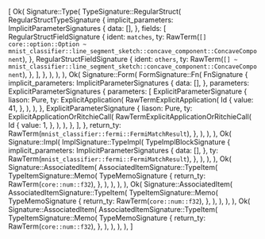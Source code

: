[
    Ok(
        Signature::Type(
            TypeSignature::RegularStruct(
                RegularStructTypeSignature {
                    implicit_parameters: ImplicitParameterSignatures {
                        data: [],
                    },
                    fields: [
                        RegularStructFieldSignature {
                            ident: `matches`,
                            ty: RawTerm(`[] core::option::Option ~ mnist_classifier::line_segment_sketch::concave_component::ConcaveComponent`),
                        },
                        RegularStructFieldSignature {
                            ident: `others`,
                            ty: RawTerm(`[] ~ mnist_classifier::line_segment_sketch::concave_component::ConcaveComponent`),
                        },
                    ],
                },
            ),
        ),
    ),
    Ok(
        Signature::Form(
            FormSignature::Fn(
                FnSignature {
                    implicit_parameters: ImplicitParameterSignatures {
                        data: [],
                    },
                    parameters: ExplicitParameterSignatures {
                        parameters: [
                            ExplicitParameterSignature {
                                liason: Pure,
                                ty: ExplicitApplication(
                                    RawTermExplicitApplication(
                                        Id {
                                            value: 41,
                                        },
                                    ),
                                ),
                            },
                            ExplicitParameterSignature {
                                liason: Pure,
                                ty: ExplicitApplicationOrRitchieCall(
                                    RawTermExplicitApplicationOrRitchieCall(
                                        Id {
                                            value: 1,
                                        },
                                    ),
                                ),
                            },
                        ],
                    },
                    return_ty: RawTerm(`mnist_classifier::fermi::FermiMatchResult`),
                },
            ),
        ),
    ),
    Ok(
        Signature::Impl(
            ImplSignature::TypeImpl(
                TypeImplBlockSignature {
                    implicit_parameters: ImplicitParameterSignatures {
                        data: [],
                    },
                    ty: RawTerm(`mnist_classifier::fermi::FermiMatchResult`),
                },
            ),
        ),
    ),
    Ok(
        Signature::AssociatedItem(
            AssociatedItemSignature::TypeItem(
                TypeItemSignature::Memo(
                    TypeMemoSignature {
                        return_ty: RawTerm(`core::num::f32`),
                    },
                ),
            ),
        ),
    ),
    Ok(
        Signature::AssociatedItem(
            AssociatedItemSignature::TypeItem(
                TypeItemSignature::Memo(
                    TypeMemoSignature {
                        return_ty: RawTerm(`core::num::f32`),
                    },
                ),
            ),
        ),
    ),
    Ok(
        Signature::AssociatedItem(
            AssociatedItemSignature::TypeItem(
                TypeItemSignature::Memo(
                    TypeMemoSignature {
                        return_ty: RawTerm(`core::num::f32`),
                    },
                ),
            ),
        ),
    ),
]